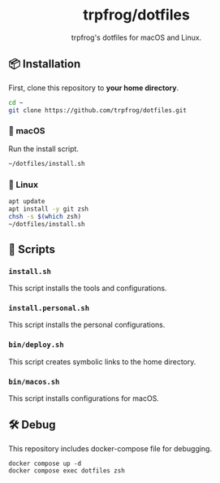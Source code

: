 <h1 align="center">trpfrog/dotfiles</h1>
<p align="center">
  trpfrog's dotfiles for macOS and Linux.
</p>

## 📦 Installation

First, clone this repository to **your home directory**.

```bash
cd ~
git clone https://github.com/trpfrog/dotfiles.git
```

### 🍎 macOS

Run the install script.

```bash
~/dotfiles/install.sh
```

### 🐧 Linux

```bash
apt update
apt install -y git zsh
chsh -s $(which zsh)
~/dotfiles/install.sh
```

## 🐸 Scripts

### `install.sh`

This script installs the tools and configurations.

### `install.personal.sh`

This script installs the personal configurations.

### `bin/deploy.sh`

This script creates symbolic links to the home directory.

### `bin/macos.sh`

This script installs configurations for macOS.

## 🛠️ Debug

This repository includes docker-compose file for debugging.

```
docker compose up -d
docker compose exec dotfiles zsh
```

